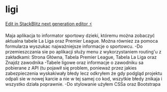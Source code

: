 # ligi

[Edit in StackBlitz next generation editor ⚡️](https://stackblitz.com/~/github.com/Nowak20p/ligi)


Maja aplikacja to informator sportowy dzieki, któremu można zobaczyć aktualna tabele La Liga oraz Premier League. Można równiez za pomoca formularza wyszukac najważniejsze informacje o sportowcu.
-Do przemieszczania sie po aplikacji służy menu z wykorzystaniem routing'u z zakładkami: Strona Główna, Tabela Premier League, Tabela La Liga oraz Znajdz zawodnika
-Tabele ligowe oraz informacje o zawodniku sa pobierane z API (tu pojawił się problem, ponieważ przez jakies zabezpieczenia wyskakiwały błedy lecz odkryłem że gdy podgląd projektu odpali sie w nowej karcie a nie w tej samej co kod, wszytkie błedy znikaja i wszystko działa poprawnie.
-Do stylowanie użyłem CSSa oraz Bootstrapa
